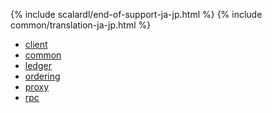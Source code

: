 {% include scalardl/end-of-support-ja-jp.html %}
{% include common/translation-ja-jp.html %}

* [client](./client)
* [common](./common)
* [ledger](./ledger)
* [ordering](./ordering)
* [proxy](./proxy)
* [rpc](./rpc)